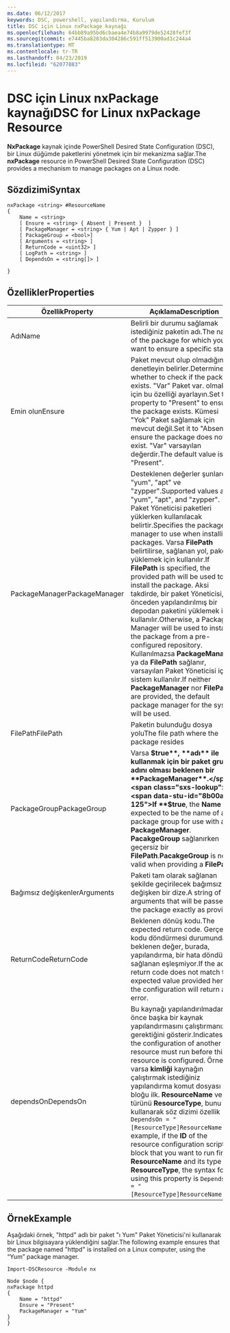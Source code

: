 ```yaml
---
ms.date: 06/12/2017
keywords: DSC, powershell, yapılandırma, Kurulum
title: DSC için Linux nxPackage kaynağı
ms.openlocfilehash: 64bb89a95bd6cbaea4e74b8a9979de52428fef3f
ms.sourcegitcommit: e7445ba8203da304286c591ff513900ad1c244a4
ms.translationtype: MT
ms.contentlocale: tr-TR
ms.lasthandoff: 04/23/2019
ms.locfileid: "62077883"
---
```

# <a name="dsc-for-linux-nxpackage-resource"></a><span data-ttu-id="8b00a-103">DSC için Linux nxPackage kaynağı</span><span class="sxs-lookup"><span data-stu-id="8b00a-103">DSC for Linux nxPackage Resource</span></span>

<span data-ttu-id="8b00a-104">**NxPackage** kaynak içinde PowerShell Desired State Configuration (DSC), bir Linux düğümde paketlerini yönetmek için bir mekanizma sağlar.</span><span class="sxs-lookup"><span data-stu-id="8b00a-104">The **nxPackage** resource in PowerShell Desired State Configuration (DSC) provides a mechanism to manage packages on a Linux node.</span></span>

## <a name="syntax"></a><span data-ttu-id="8b00a-105">Sözdizimi</span><span class="sxs-lookup"><span data-stu-id="8b00a-105">Syntax</span></span>

```
nxPackage <string> #ResourceName
{
    Name = <string>
    [ Ensure = <string> { Absent | Present }  ]
    [ PackageManager = <string> { Yum | Apt | Zypper } ]
    [ PackageGroup = <bool>]
    [ Arguments = <string> ]
    [ ReturnCode = <uint32> ]
    [ LogPath = <string> ]
    [ DependsOn = <string[]> ]

}
```

## <a name="properties"></a><span data-ttu-id="8b00a-106">Özellikler</span><span class="sxs-lookup"><span data-stu-id="8b00a-106">Properties</span></span>

|  <span data-ttu-id="8b00a-107">Özellik</span><span class="sxs-lookup"><span data-stu-id="8b00a-107">Property</span></span> |  <span data-ttu-id="8b00a-108">Açıklama</span><span class="sxs-lookup"><span data-stu-id="8b00a-108">Description</span></span> |
|---|---|
| <span data-ttu-id="8b00a-109">Adı</span><span class="sxs-lookup"><span data-stu-id="8b00a-109">Name</span></span>| <span data-ttu-id="8b00a-110">Belirli bir durumu sağlamak istediğiniz paketin adı.</span><span class="sxs-lookup"><span data-stu-id="8b00a-110">The name of the package for which you want to ensure a specific state.</span></span>|
| <span data-ttu-id="8b00a-111">Emin olun</span><span class="sxs-lookup"><span data-stu-id="8b00a-111">Ensure</span></span>| <span data-ttu-id="8b00a-112">Paket mevcut olup olmadığını denetleyin belirler.</span><span class="sxs-lookup"><span data-stu-id="8b00a-112">Determines whether to check if the package exists.</span></span> <span data-ttu-id="8b00a-113">"Var" Paket var. olmak için bu özelliği ayarlayın.</span><span class="sxs-lookup"><span data-stu-id="8b00a-113">Set this property to "Present" to ensure the package exists.</span></span> <span data-ttu-id="8b00a-114">Kümesi "Yok" Paket sağlamak için mevcut değil.</span><span class="sxs-lookup"><span data-stu-id="8b00a-114">Set it to "Absent" to ensure the package does not exist.</span></span> <span data-ttu-id="8b00a-115">"Var" varsayılan değerdir.</span><span class="sxs-lookup"><span data-stu-id="8b00a-115">The default value is "Present".</span></span>|
| <span data-ttu-id="8b00a-116">PackageManager</span><span class="sxs-lookup"><span data-stu-id="8b00a-116">PackageManager</span></span>| <span data-ttu-id="8b00a-117">Desteklenen değerler şunlardır: "yum", "apt" ve "zypper".</span><span class="sxs-lookup"><span data-stu-id="8b00a-117">Supported values are "yum", "apt", and "zypper".</span></span> <span data-ttu-id="8b00a-118">Paket Yöneticisi paketleri yüklerken kullanılacak belirtir.</span><span class="sxs-lookup"><span data-stu-id="8b00a-118">Specifies the package manager to use when installing packages.</span></span> <span data-ttu-id="8b00a-119">Varsa **FilePath** belirtilirse, sağlanan yol, paketi yüklemek için kullanılır.</span><span class="sxs-lookup"><span data-stu-id="8b00a-119">If **FilePath** is specified, the provided path will be used to install the package.</span></span> <span data-ttu-id="8b00a-120">Aksi takdirde, bir paket Yöneticisi, önceden yapılandırılmış bir depodan paketini yüklemek için kullanılır.</span><span class="sxs-lookup"><span data-stu-id="8b00a-120">Otherwise, a Package Manager will be used to install the package from a pre-configured repository.</span></span> <span data-ttu-id="8b00a-121">Kullanılmazsa **PackageManager** ya da **FilePath** sağlanır, varsayılan Paket Yöneticisi için sistem kullanılır.</span><span class="sxs-lookup"><span data-stu-id="8b00a-121">If neither **PackageManager** nor **FilePath** are provided, the default package manager for the system will be used.</span></span>|
| <span data-ttu-id="8b00a-122">FilePath</span><span class="sxs-lookup"><span data-stu-id="8b00a-122">FilePath</span></span>| <span data-ttu-id="8b00a-123">Paketin bulunduğu dosya yolu</span><span class="sxs-lookup"><span data-stu-id="8b00a-123">The file path where the package resides</span></span>|
| <span data-ttu-id="8b00a-124">PackageGroup</span><span class="sxs-lookup"><span data-stu-id="8b00a-124">PackageGroup</span></span>| <span data-ttu-id="8b00a-125">Varsa **$true**, **adı** ile kullanmak için bir paket grubu adını olması beklenen bir **PackageManager**.</span><span class="sxs-lookup"><span data-stu-id="8b00a-125">If **$true**, the **Name** is expected to be the name of a package group for use with a **PackageManager**.</span></span> <span data-ttu-id="8b00a-126">**PacakgeGroup** sağlanırken geçersiz bir **FilePath**.</span><span class="sxs-lookup"><span data-stu-id="8b00a-126">**PacakgeGroup** is not valid when providing a **FilePath**.</span></span>|
| <span data-ttu-id="8b00a-127">Bağımsız değişkenler</span><span class="sxs-lookup"><span data-stu-id="8b00a-127">Arguments</span></span>| <span data-ttu-id="8b00a-128">Paketi tam olarak sağlanan şekilde geçirilecek bağımsız değişken bir dize.</span><span class="sxs-lookup"><span data-stu-id="8b00a-128">A string of arguments that will be passed to the package exactly as provided.</span></span>|
| <span data-ttu-id="8b00a-129">ReturnCode</span><span class="sxs-lookup"><span data-stu-id="8b00a-129">ReturnCode</span></span>| <span data-ttu-id="8b00a-130">Beklenen dönüş kodu.</span><span class="sxs-lookup"><span data-stu-id="8b00a-130">The expected return code.</span></span> <span data-ttu-id="8b00a-131">Gerçek kodu döndürmesi durumunda beklenen değer, burada, yapılandırma, bir hata döndürür sağlanan eşleşmiyor.</span><span class="sxs-lookup"><span data-stu-id="8b00a-131">If the actual return code does not match the expected value provided here, the configuration will return an error.</span></span>|
| <span data-ttu-id="8b00a-132">dependsOn</span><span class="sxs-lookup"><span data-stu-id="8b00a-132">DependsOn</span></span> | <span data-ttu-id="8b00a-133">Bu kaynağı yapılandırılmadan önce başka bir kaynak yapılandırmasını çalıştırmanız gerektiğini gösterir.</span><span class="sxs-lookup"><span data-stu-id="8b00a-133">Indicates that the configuration of another resource must run before this resource is configured.</span></span> <span data-ttu-id="8b00a-134">Örneğin, varsa **kimliği** kaynağın çalıştırmak istediğiniz yapılandırma komut dosyası bloğu ilk. **ResourceName** ve türünü **ResourceType**, bunu kullanarak söz dizimi özellik `DependsOn = "[ResourceType]ResourceName"`.</span><span class="sxs-lookup"><span data-stu-id="8b00a-134">For example, if the **ID** of the resource configuration script block that you want to run first is **ResourceName** and its type is **ResourceType**, the syntax for using this property is `DependsOn = "[ResourceType]ResourceName"`.</span></span>|

## <a name="example"></a><span data-ttu-id="8b00a-135">Örnek</span><span class="sxs-lookup"><span data-stu-id="8b00a-135">Example</span></span>

<span data-ttu-id="8b00a-136">Aşağıdaki örnek, "httpd" adlı bir paket "ı Yum" Paket Yöneticisi'ni kullanarak bir Linux bilgisayara yüklendiğini sağlar.</span><span class="sxs-lookup"><span data-stu-id="8b00a-136">The following example ensures that the package named "httpd" is installed on a Linux computer, using the “Yum” package manager.</span></span>

```
Import-DSCResource -Module nx

Node $node {
nxPackage httpd
{
    Name = "httpd"
    Ensure = "Present"
    PackageManager = "Yum"
}
}
```